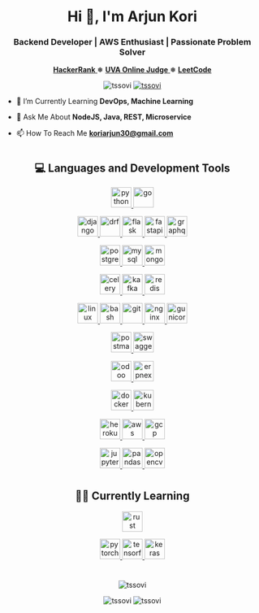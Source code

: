 <h1 align="center">Hi 👋, I'm Arjun Kori</h1>
<h3 align="center">Backend Developer | AWS Enthusiast | Passionate Problem Solver</h3>

<p align="center">
    <a href="https://www.hackerrank.com">
        <b>HackerRank</b>
    </a>
    ❅
    <a href="https://uhunt.onlinejudge.org">
        <b>UVA Online Judge</b>
    </a>
    ❅
    <a href="https://leetcode.com/">
        <b>LeetCode</b>
    </a>
</p>

<p align="center">
    <img src="https://komarev.com/ghpvc/?username=tssovi" alt="tssovi" />
    <a href="https://github.com/tssovi?tab=followers">
        <img src="https://img.shields.io/github/followers/tssovi.svg?style=social&label=Follow" alt="tssovi" />
    </a>
</p>

- 🌱 I’m Currently Learning **DevOps, Machine Learning**

- 💬 Ask Me About **NodeJS, Java, REST, Microservice**

- 📫 How To Reach Me **koriarjun30@gmail.com**


<h1 align="center"></h1>

<h2 align="center">💻 Languages and Development Tools</h2>

<p align="center">
    <a href="https://www.python.org" target="_blank"> <img src="/img/python.png" alt="python" width="40" height="40"/> </a>
    <a href="https://golang.org" target="_blank"> <img src="/img/go.png" alt="go" width="40" height="40"/> </a>
</p>
<p align="center">
    <a href="https://www.djangoproject.com/" target="_blank"> <img src="/img/django.png" alt="django" width="40" height="40"/> </a>
    <a href="https://www.django-rest-framework.org/" target="_blank"> <img src="/img/dj_rest.png" alt="drf" width="40" height="40"/> </a>
    <a href="https://flask.palletsprojects.com/" target="_blank"> <img src="/img/flask.png" alt="flask" width="40" height="40"/> </a>
    <a href="https://fastapi.tiangolo.com/" target="_blank"> <img src="/img/fastapi.png" alt="fastapi" width="40" height="40"/> </a>
    <a href="https://graphql.org" target="_blank"> <img src="/img/graphql.png" alt="graphql" width="40" height="40"/> </a>
</p>
<p align="center">
    <a href="https://www.postgresql.org" target="_blank"> <img src="/img/postgresql.png" alt="postgresql" width="40" height="40"/> </a>
    <a href="https://www.mysql.com/" target="_blank"> <img src="/img/mysql.png" alt="mysql" width="40" height="40"/> </a>
    <a href="https://www.mongodb.com/" target="_blank"> <img src="/img/mongo_db.png" alt="mongodb" width="40" height="40"/> </a>
</p>
<p align="center">
    <a href="https://docs.celeryproject.org/en/stable/" target="_blank"> <img src="/img/celery.png" alt="celery" width="40" height="40"/> </a>
    <a href="https://kafka.apache.org/" target="_blank"> <img src="/img/kafka.png" alt="kafka" width="40" height="40"/> </a>
    <a href="https://redis.io" target="_blank"> <img src="/img/redis.png" alt="redis" width="40" height="40"/> </a>
</p>
<p align="center">
    <a href="https://www.linux.org/" target="_blank"> <img src="/img/linux.png" alt="linux" width="40" height="40"/> </a>
    <a href="https://www.gnu.org/software/bash/" target="_blank"> <img src="/img/bash.png" alt="bash" width="40" height="40"/> </a>
    <a href="https://git-scm.com/" target="_blank"> <img src="/img/git.png" alt="git" width="40" height="40"/> </a>
    <a href="https://www.nginx.com" target="_blank"> <img src="/img/nginx.png" alt="nginx" width="40" height="40"/> </a>
    <a href="https://gunicorn.org/" target="_blank"> <img src="/img/gunicorn.png" alt="gunicorn" width="40" height="40"/> </a>
</p>
<p align="center">
    <a href="https://postman.com" target="_blank"> <img src="/img/postman.png" alt="postman" width="40" height="40"/> </a>
    <a href="https://swagger.io/" target="_blank"> <img src="/img/swagger.png" alt="swagger" width="40" height="40"/> </a>
</p>
<p align="center">
    <a href="https://www.odoo.com/" target="_blank"> <img src="/img/odoo.png" alt="odoo" width="40" height="40"/> </a>
    <a href="https://erpnext.com/" target="_blank"> <img src="/img/erpnext.png" alt="erpnext" width="40" height="40"/> </a>
</p>
<p align="center">
    <a href="https://www.docker.com/" target="_blank"> <img src="/img/docker.png" alt="docker" width="40" height="40"/> </a>
    <a href="https://kubernetes.io" target="_blank"> <img src="/img/kubernetes.png" alt="kubernetes" width="40" height="40"/> </a>
</p>
<p align="center">
    <a href="https://heroku.com" target="_blank"> <img src="/img/heroku.png" alt="heroku" width="40" height="40"/> </a>
    <a href="https://aws.amazon.com" target="_blank"> <img src="/img/aws.png" alt="aws" width="40" height="40"/> </a>
    <a href="https://cloud.google.com" target="_blank"> <img src="/img/google_cloud.png" alt="gcp" width="40" height="40"/> </a>
</p>
<p align="center">
    <a href="https://jupyter.org/" target="_blank"> <img src="/img/jupyter.png" alt="jupyter" width="40" height="40"/> </a>
    <a href="https://pandas.pydata.org/" target="_blank"> <img src="/img/pandas.png" alt="pandas" width="40" height="40"/> </a>
    <a href="https://opencv.org/" target="_blank"> <img src="/img/opencv.png" alt="opencv" width="40" height="40"/> </a>
</p>

<h1 align="center"></h1>

<h2 align="center">👨‍💻 Currently Learning</h2>

<p align="center">
    <a href="https://www.rust-lang.org" target="_blank"> <img src="/img/rust.png" alt="rust" width="40" height="40"/> </a>
</p>
<p align="center">
    <a href="https://pytorch.org/" target="_blank"> <img src="/img/pytorch.png" alt="pytorch" width="40" height="40"/> </a>
    <a href="https://www.tensorflow.org" target="_blank"> <img src="/img/tensorflow.png" alt="tensorflow" width="40" height="40"/> </a>
    <a href="https://keras.io/" target="_blank"> <img src="/img/keras.png" alt="keras" width="40" height="40"/> </a>
</p>

<h1 align="center"></h1>

<p align="center">
    <img src="https://github-profile-summary-cards.vercel.app/api/cards/profile-details?username=tssovi&theme=nord_bright" alt="tssovi" />
</p>

<p align="center">
    <img src="https://github-profile-summary-cards.vercel.app/api/cards/stats?username=tssovi&theme=nord_bright" alt="tssovi" />
    <img src="https://github-profile-summary-cards.vercel.app/api/cards/repos-per-language?username=tssovi&theme=nord_bright" alt="tssovi" />
</p>

<h1 align="center"></h1>
